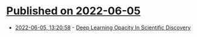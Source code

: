 # [Published on 2022-06-05](index.md)

* [2022-06-05, 13:20:58](https://news.ycombinator.com/item?id=31630736) - [Deep Learning Opacity In Scientific Discovery](https://arxiv.org/abs/2206.00520)
